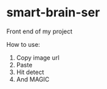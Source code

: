 # smart-brain-ser

Front end of my project

How to use:
1. Copy image url
2. Paste 
3. Hit detect
4. And MAGIC
